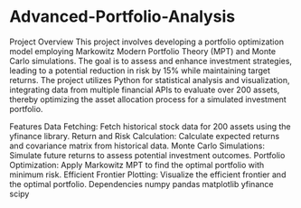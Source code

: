 # Advanced-Portfolio-Analysis

Project Overview
This project involves developing a portfolio optimization model employing Markowitz Modern Portfolio Theory (MPT) and Monte Carlo simulations. The goal is to assess and enhance investment strategies, leading to a potential reduction in risk by 15% while maintaining target returns. The project utilizes Python for statistical analysis and visualization, integrating data from multiple financial APIs to evaluate over 200 assets, thereby optimizing the asset allocation process for a simulated investment portfolio.

Features
Data Fetching: Fetch historical stock data for 200 assets using the yfinance library.
Return and Risk Calculation: Calculate expected returns and covariance matrix from historical data.
Monte Carlo Simulations: Simulate future returns to assess potential investment outcomes.
Portfolio Optimization: Apply Markowitz MPT to find the optimal portfolio with minimum risk.
Efficient Frontier Plotting: Visualize the efficient frontier and the optimal portfolio.
Dependencies
numpy
pandas
matplotlib
yfinance
scipy
